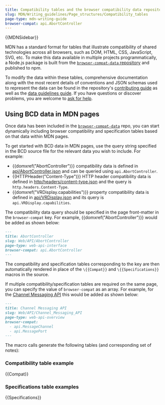 ```yaml
---
title: Compatibility tables and the browser compatibility data repository (BCD)
slug: MDN/Writing_guidelines/Page_structures/Compatibility_tables
page-type: mdn-writing-guide
browser-compat: api.AbortController
---
```


{{MDNSidebar}}

MDN has a standard format for tables that illustrate compatibility of shared technologies across all browsers, such as DOM, HTML, CSS, JavaScript, SVG, etc.
To make this data available in multiple projects programmatically, a Node.js package is built from the [`browser-compat-data` repository](https://github.com/mdn/browser-compat-data) and published to npm.

To modify the data within these tables, comprehensive documentation along with the most recent details of conventions and JSON schemas used to represent the data can be found in the repository's [contributing guide](https://github.com/mdn/browser-compat-data/blob/main/docs/contributing.md) as well as the [data guidelines guide](https://github.com/mdn/browser-compat-data/blob/main/docs/data-guidelines/index.md).
If you have questions or discover problems, you are welcome to [ask for help](/en-US/docs/MDN/Community/Contributing/Getting_started#step_4_ask_for_help).

## Using BCD data in MDN pages

Once data has been included in the [`browser-compat-data`](https://github.com/mdn/browser-compat-data) repo, you can start dynamically including browser compatibility and specification tables based on that data within MDN pages.

To get started with BCD data in MDN pages, use the query string specified in the BCD source file for the relevant data you wish to include.
For example:

- {{domxref("AbortController")}} compatibility data is defined in [api/AbortController.json](https://github.com/mdn/browser-compat-data/blob/main/api/AbortController.json) and can be queried using `api.AbortController`.
- {{HTTPHeader("Content-Type")}} HTTP header compatibility data is defined in [http/headers/content-type.json](https://github.com/mdn/browser-compat-data/blob/main/http/headers/content-type.json) and the query is `http.headers.Content-Type`.
- {{domxref("VRDisplay.capabilities")}} property compatibility data is defined in [api/VRDisplay.json](https://github.com/mdn/browser-compat-data/blob/main/api/VRDisplay.json) and its query is `api.VRDisplay.capabilities`.

The compatibility data query should be specified in the page front-matter in the `browser-compat` key.
For example, {{domxref("AbortController")}} would be added as shown below:

```md
---
title: AbortController
slug: Web/API/AbortController
page-type: web-api-interface
browser-compat: api.AbortController
---
```

The compatibility and specification tables corresponding to the key are then automatically rendered in place of the `\{{Compat}}` and `\{{Specifications}}` macros in the source.

If multiple compatibility/specification tables are required on the same page, you can specify the value of `browser-compat` as an array. For example, for the [Channel Messaging API](/en-US/docs/Web/API/Channel_Messaging_API) this would be added as shown below:

```md
---
title: Channel Messaging API
slug: Web/API/Channel_Messaging_API
page-type: web-api-overview
browser-compat:
  - api.MessageChannel
  - api.MessagePort
---
```

The macro calls generate the following tables (and corresponding set of notes):

### Compatibility table example

{{Compat}}

### Specifications table examples

{{Specifications}}
